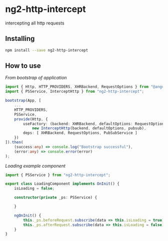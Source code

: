 # ng2-http-intercept

intercepting all http requests

## Installing

```bash
npm install --save ng2-http-intercept
```

## How to use

*From bootstrap of application*

```typescript
import { Http, HTTP_PROVIDERS, XHRBackend, RequestOptions } from "@angular/http";
import { PSService, InterceptHttp } from "ng2-http-intercept";

bootstrap(App, [
	...
    HTTP_PROVIDERS,
	PSService,
	provide(Http, {
		useFactory: (backend: XHRBackend, defaultOptions: RequestOptions, pubsub: PSService) =>
			new InterceptHttp(backend, defaultOptions, pubsub),
		deps: [ XHRBackend, RequestOptions, PubSubService ]
	})
]).then(
	(success:any) => console.log("Bootstrap successful"),
	(error:any) => console.error(error)
);

```

*Loading example component*

```typescript
import { PSService } from "ng2-http-intercept";

export class LoadingComponent implements OnInit() {
    isLoading = false;

    constructor(private _ps: PSService) {

    }

    ngOnInit() {
        this._ps.beforeRequest.subscribe(data => this.isLoading = true);
		this._ps.afterRequest.subscribe(data => this.isLoading = false);
    }
}
```
